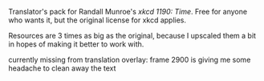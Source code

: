 Translator's pack for Randall Munroe's _xkcd 1190: Time_. Free for anyone who wants it, but the original license for xkcd applies.

Resources are 3 times as big as the original, because I upscaled them a bit in hopes of making it better to work with.

currently missing from translation overlay: frame 2900 is giving me some headache to clean away the text
